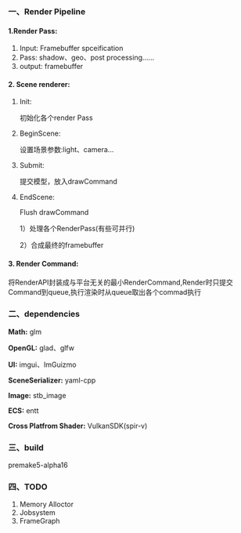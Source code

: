 ### 一、Render Pipeline

#### 1.Render Pass:

1. Input: Framebuffer spceification
2. Pass: shadow、geo、post processing......
3. output: framebuffer

#### 2. Scene renderer:

1. Init:

	初始化各个render Pass

2. BeginScene:

	设置场景参数:light、camera...

3. Submit:

	提交模型，放入drawCommand

4. EndScene:
	
	Flush drawCommand
	
	1）处理各个RenderPass(有些可并行)

	2）合成最终的framebuffer

#### 3. Render Command:

​        将RenderAPI封装成与平台无关的最小RenderCommand,Render时只提交Command到queue,执行渲染时从queue取出各个commad执行



### 二、dependencies



**Math:** glm

**OpenGL:** glad、glfw

**UI:** imgui、ImGuizmo

**SceneSerializer:** yaml-cpp

**Image:** stb_image

**ECS:** entt

**Cross Platfrom Shader:** VulkanSDK(spir-v)




### 三、build

premake5-alpha16




### 四、TODO

1. Memory Alloctor
2. Jobsystem
3. FrameGraph